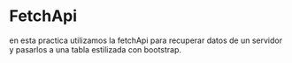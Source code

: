 # FetchApi
en esta practica utilizamos la fetchApi para recuperar datos de un servidor y pasarlos a una tabla estilizada con bootstrap.

